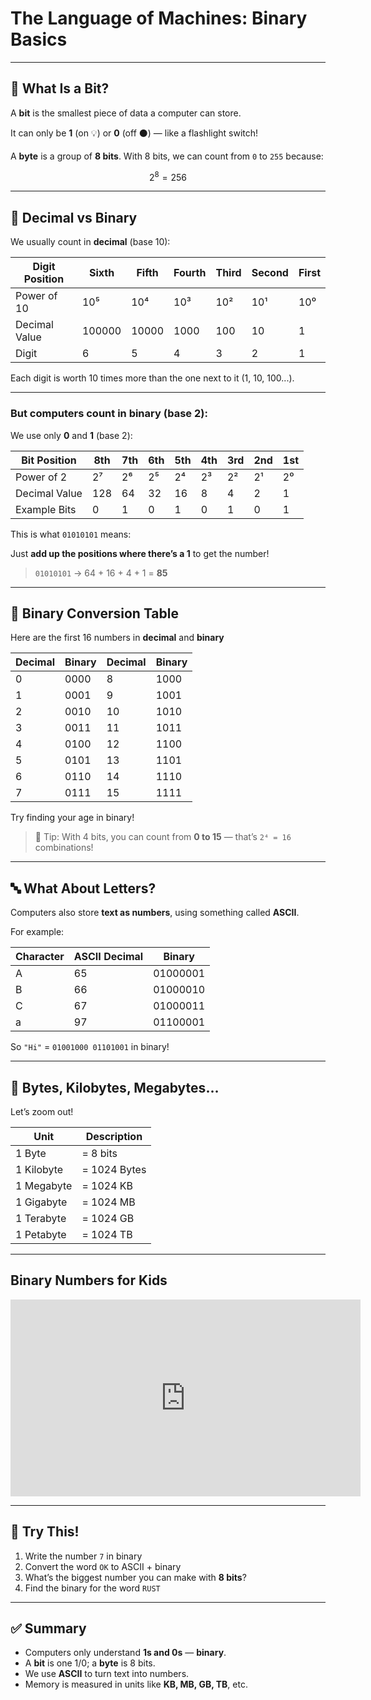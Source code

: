 # The Language of Machines: Binary Basics

---

## 🧠 What Is a Bit?

A **bit** is the smallest piece of data a computer can store.

It can only be **1** (on 💡) or **0** (off ⚫) — like a flashlight switch!

A **byte** is a group of **8 bits**. With 8 bits, we can count from `0` to `255` because:

```math
2^8 = 256
```

---

## 🧮 Decimal vs Binary

We usually count in **decimal** (base 10):

| Digit Position  | Sixth  | Fifth | Fourth | Third | Second | First |
|-----------------|--------|-------|------|-----|----|---|
| Power of 10     | 10⁵    | 10⁴   | 10³  | 10² | 10¹|10⁰|
| Decimal Value   | 100000 | 10000 | 1000 | 100 | 10 | 1 |
| Digit           | 6      | 5     | 4    | 3   | 2  | 1 |

Each digit is worth 10 times more than the one next to it (1, 10, 100...).

---

### But computers count in **binary** (base 2):

We use only **0** and **1** (base 2):

| Bit Position     | 8th   | 7th  | 6th  | 5th  | 4th  | 3rd | 2nd | 1st |
|------------------|-------|------|------|------|------|-----|-----|-----|
| Power of 2       | 2⁷    | 2⁶   | 2⁵   | 2⁴   | 2³   | 2²  | 2¹  | 2⁰  |
| Decimal Value    | 128   | 64   | 32   | 16   | 8    | 4   | 2   | 1   |
| Example Bits     | 0     | 1    | 0    | 1    | 0    | 1   | 0   | 1   |

This is what `01010101` means:

Just **add up the positions where there’s a 1** to get the number!

> `01010101` → 64 + 16 + 4 + 1 = **85**

---

## 🧮 Binary Conversion Table

Here are the first 16 numbers in **decimal** and **binary**

| Decimal | Binary | Decimal | Binary |
|---------|--------|---------|--------|
| 0       | 0000   | 8       | 1000   |
| 1       | 0001   | 9       | 1001   |
| 2       | 0010   | 10      | 1010   |
| 3       | 0011   | 11      | 1011   |
| 4       | 0100   | 12      | 1100   |
| 5       | 0101   | 13      | 1101   |
| 6       | 0110   | 14      | 1110   |
| 7       | 0111   | 15      | 1111   |

Try finding your age in binary!

> 🔢 Tip: With 4 bits, you can count from **0 to 15** — that’s `2⁴ = 16` combinations!

---

## 🔤 What About Letters?

Computers also store **text as numbers**, using something called **ASCII**.

For example:

| Character | ASCII Decimal | Binary       |
|-----------|----------------|--------------|
| A         | 65             | 01000001     |
| B         | 66             | 01000010     |
| C         | 67             | 01000011     |
| a         | 97             | 01100001     |

So `"Hi"` = `01001000 01101001` in binary!

---

## 💾 Bytes, Kilobytes, Megabytes…

Let’s zoom out!

| Unit        | Description                   |
|-------------|-------------------------------|
| 1 Byte      | = 8 bits                      |
| 1 Kilobyte  | = 1024 Bytes                  |
| 1 Megabyte  | = 1024 KB                     |
| 1 Gigabyte  | = 1024 MB                     |
| 1 Terabyte  | = 1024 GB                     |
| 1 Petabyte  | = 1024 TB                     |

---

## Binary Numbers for Kids

<!-- markdownlint-disable MD033 -->
<iframe width="560" height="315" src="https://www.youtube.com/embed/hvteVokz7jE?si=J4ji6DsdHMNsc7CQ" title="YouTube video player" frameborder="0" allow="accelerometer; autoplay; clipboard-write; encrypted-media; gyroscope; picture-in-picture; web-share" referrerpolicy="strict-origin-when-cross-origin" allowfullscreen></iframe>
<!-- markdownlint-enable MD033 -->

---

## 🧪 Try This!

1. Write the number `7` in binary
2. Convert the word `OK` to ASCII + binary
3. What’s the biggest number you can make with **8 bits**?
4. Find the binary for the word `RUST`

---

## ✅ Summary

- Computers only understand **1s and 0s** — **binary**.
- A **bit** is one 1/0; a **byte** is 8 bits.
- We use **ASCII** to turn text into numbers.
- Memory is measured in units like **KB, MB, GB, TB**, etc.
